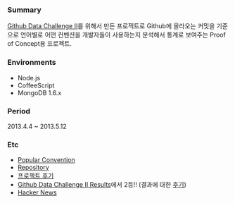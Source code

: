 ### Summary
[Github Data Challenge II](https://github.com/blog/1450-the-github-data-challenge-ii)를 위해서 만든 프로젝트로 Github에 올라오는 커밋을 기준으로 언어별로 어떤 컨벤션을 개발자들이 사용하는지 분석해서 통계로 보여주는 Proof of Concept용 프로젝트. 


### Environments
- Node.js
- CoffeeScript
- MongoDB 1.6.x

### Period
2013.4.4 ~ 2013.5.12

### Etc
- [Popular Convention](http://sideeffect.kr/popularconvention)
- [Repository](https://github.com/outsideris/popularconvention)
- [프로젝트 후기](http://blog.outsider.ne.kr/949)
- [Github Data Challenge II Results](https://github.com/blog/1544-data-challenge-ii-results)에서 2등!! (결과에 대한 [후기](http://blog.outsider.ne.kr/955))
- [Hacker News](https://news.ycombinator.com/item?id=5948722)